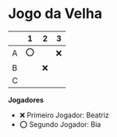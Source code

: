 # Jogo da Velha

|   | 1 | 2 | 3 |
|---|---|---|---|
| A | ⭕|   |❌ |
| B |   |❌ |   |
| C |   |   |   |

**Jogadores**

- ❌ Primeiro Jogador:
Beatriz 
- ⭕ Segundo Jogador:
Bia